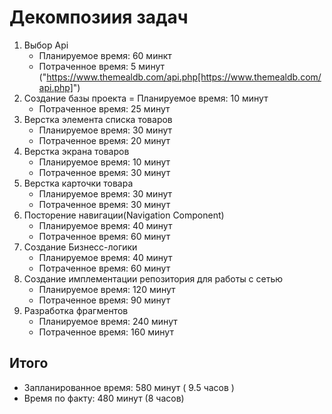# Декомпозиия задач

1. Выбор Api
   - Планируемое время: 60 минкт
   - Потраченное время: 5 минут ("https://www.themealdb.com/api.php[https://www.themealdb.com/api.php]")
2. Создание базы проекта
   = Планируемое время: 10 минут
   - Потраченное время: 25 минут
3. Верстка элемента списка товаров
   - Планируемое время: 30 минут
   - Потраченное время: 20 минут
4. Верстка экрана товаров
   - Планируемое время: 10 минут
   - Потраченное время: 30 минут
5. Верстка карточки товара
   - Планируемое время: 30 минут
   - Потраченное время: 30 минут
6. Посторение навигации(Navigation Component)
   - Планируемое время: 40 минут
   - Потраченное время: 60 минут
7. Создание Бизнесс-логики
    - Планируемое время: 40 минут
    - Потраченное время: 60 минут
8. Создание имплементации репозитория для работы с сетью
    - Планируемое время: 120 минут
    - Потраченное время: 90 минут 
9. Разработка фрагментов
    - Планируемое время: 240 минут
    - Потраченное время: 160 минут

## Итого
   - Запланированное время: 580 минут ( 9.5 часов )
   - Время по факту: 480 минут (8 часов)


